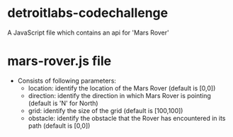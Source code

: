 # detroitlabs-codechallenge
A JavaScript file which contains an api for 'Mars Rover'

# mars-rover.js file
- Consists of following parameters:
	- location: identify the location of the Mars Rover (default is [0,0])
	- direction: identify the direction in which Mars Rover is pointing (default is 'N' for North)
	- grid: identify the size of the grid (default is [100,100])
	- obstacle: identify the obstacle that the Rover has encountered in its path (default is [0,0])
